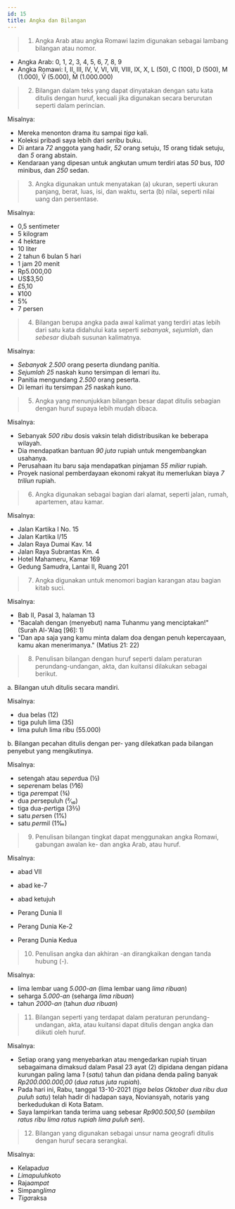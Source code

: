 ```yaml
---
id: 15
title: Angka dan Bilangan
---
```


> 1. Angka Arab atau angka Romawi lazim digunakan sebagai lambang bilangan atau nomor.

- Angka Arab: 0, 1, 2, 3, 4, 5, 6, 7, 8, 9
- Angka Romawi: I, II, III, IV, V, VI, VII, VIII, IX, X, L (50), C (100), D (500), M (1.000), V̄ (5.000), M̄ (1.000.000)

> 2. Bilangan dalam teks yang dapat dinyatakan dengan satu kata ditulis dengan huruf, kecuali jika digunakan secara berurutan seperti dalam perincian.

Misalnya:

- Mereka menonton drama itu sampai _tiga_ kali.
- Koleksi pribadi saya lebih dari _seribu_ buku.
- Di antara _72_ anggota yang hadir, _52_ orang setuju, _15_ orang tidak setuju, dan _5_ orang abstain.
- Kendaraan yang dipesan untuk angkutan umum terdiri atas _50_ bus, _100_ minibus, dan _250_ sedan.

> 3. Angka digunakan untuk menyatakan (a) ukuran, seperti ukuran panjang, berat, luas, isi, dan waktu, serta (b) nilai, seperti nilai uang dan persentase.

Misalnya:

- 0,5 sentimeter
- 5 kilogram
- 4 hektare
- 10 liter
- 2 tahun 6 bulan 5 hari
- 1 jam 20 menit
- Rp5.000,00
- US$3,50
- £5,10
- ¥100
- 5%
- 7 persen

> 4. Bilangan berupa angka pada awal kalimat yang terdiri atas lebih dari satu kata didahului kata seperti _sebanyak_, _sejumlah_, dan _sebesar_ diubah susunan kalimatnya.

Misalnya:

- _Sebanyak 2.500_ orang peserta diundang panitia.
- _Sejumlah 25_ naskah kuno tersimpan di lemari itu.
- Panitia mengundang _2.500_ orang peserta.
- Di lemari itu tersimpan _25_ naskah kuno.

> 5. Angka yang menunjukkan bilangan besar dapat ditulis sebagian dengan huruf supaya lebih mudah dibaca.

Misalnya:

- Sebanyak _500 ribu_ dosis vaksin telah didistribusikan ke beberapa wilayah.
- Dia mendapatkan bantuan _90 juta_ rupiah untuk mengembangkan usahanya.
- Perusahaan itu baru saja mendapatkan pinjaman _55 miliar_ rupiah.
- Proyek nasional pemberdayaan ekonomi rakyat itu memerlukan biaya _7 triliun_ rupiah.

> 6. Angka digunakan sebagai bagian dari alamat, seperti jalan, rumah, apartemen, atau kamar.

Misalnya:

- Jalan Kartika I No. 15
- Jalan Kartika I/15
- Jalan Raya Dumai Kav. 14
- Jalan Raya Subrantas Km. 4
- Hotel Mahameru, Kamar 169
- Gedung Samudra, Lantai II, Ruang 201

> 7. Angka digunakan untuk menomori bagian karangan atau bagian kitab suci.

Misalnya:

- Bab II, Pasal 3, halaman 13
- "Bacalah dengan (menyebut) nama Tuhanmu yang menciptakan!" (Surah Al-'Alaq [96]: 1)
- "Dan apa saja yang kamu minta dalam doa dengan penuh kepercayaan, kamu akan menerimanya." (Matius 21: 22)

> 8. Penulisan bilangan dengan huruf seperti dalam peraturan perundang-undangan, akta, dan kuitansi dilakukan sebagai berikut.

a. Bilangan utuh ditulis secara mandiri.

Misalnya:

- dua belas (12)
- tiga puluh lima (35)
- lima puluh lima ribu (55.000)

b. Bilangan pecahan ditulis dengan per- yang dilekatkan pada bilangan penyebut yang mengikutinya.

Misalnya:

- setengah atau se*per*dua (½)
- se*per*enam belas (⅟16)
- tiga *per*empat (¾)
- dua *per*sepuluh (²∕₁₀)
- tiga dua-*per*tiga (3⅔)
- satu *per*sen (1%)
- satu *per*mil (1‰)

> 9. Penulisan bilangan tingkat dapat menggunakan angka Romawi, gabungan awalan ke- dan angka Arab, atau huruf.

Misalnya:

- abad VII
- abad ke-7
- abad ketujuh

- Perang Dunia II
- Perang Dunia Ke-2
- Perang Dunia Kedua

> 10. Penulisan angka dan akhiran -an dirangkaikan dengan tanda hubung (-).

Misalnya:

- lima lembar uang _5.000-an_ (lima lembar uang _lima ribuan_)
- seharga _5.000-an_ (seharga _lima ribuan_)
- tahun _2000-an_ (tahun _dua ribuan_)

> 11. Bilangan seperti yang terdapat dalam peraturan perundang-undangan, akta, atau kuitansi dapat ditulis dengan angka dan diikuti oleh huruf.

Misalnya:

- Setiap orang yang menyebarkan atau mengedarkan rupiah tiruan sebagaimana dimaksud dalam Pasal 23 ayat (2) dipidana dengan pidana kurungan paling lama _1_ (_satu_) tahun dan pidana denda paling banyak _Rp200.000.000,00_ (_dua ratus juta rupiah_).
- Pada hari ini, Rabu, tanggal 13-10-2021 (_tiga belas Oktober dua ribu dua puluh satu_) telah hadir di hadapan saya, Noviansyah, notaris yang berkedudukan di Kota Batam.
- Saya lampirkan tanda terima uang sebesar _Rp900.500,50_ (_sembilan ratus ribu lima ratus rupiah lima puluh sen_).

> 12. Bilangan yang digunakan sebagai unsur nama geografi ditulis dengan huruf secara serangkai.

Misalnya:

- Kelapa*dua*
- *Limapuluh*koto
- Raja*ampat*
- Simpang*lima*
- *Tiga*raksa
